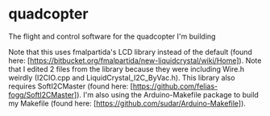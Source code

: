 # quadcopter
The flight and control software for the quadcopter I'm building

Note that this uses fmalpartida's LCD library instead of the default (found here: [https://bitbucket.org/fmalpartida/new-liquidcrystal/wiki/Home]). Note that I edited 2 files from the library because they were including Wire.h weirdly (I2CIO.cpp and LiquidCrystal_I2C_ByVac.h). This library also requires SoftI2CMaster (found here: [https://github.com/felias-fogg/SoftI2CMaster]).
I'm also using the Arduino-Makefile package to build my Makefile (found here: [https://github.com/sudar/Arduino-Makefile]).
